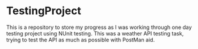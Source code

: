 # TestingProject
This is a repository to store my progress as I was working through one day testing project using NUnit testing. This was a weather API testing task, trying to test the API as much as possible with PostMan aid. 

